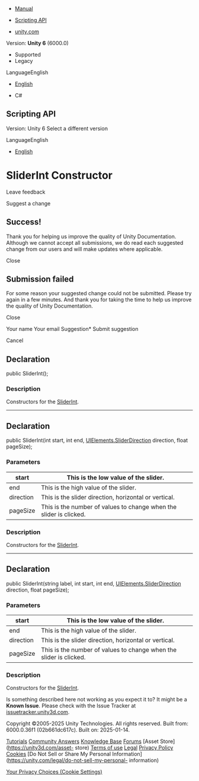 [ ]()

  * [Manual](../Manual/index.html)
  * [Scripting API](../ScriptReference/index.html)

  * [unity.com](https://unity.com/)

Version: **Unity 6** (6000.0)

  * Supported
  * Legacy

LanguageEnglish

  * [English]()

  * C#

[ ](https://docs.unity3d.com)

## Scripting API

Version: Unity 6 Select a different version

LanguageEnglish

  * [English]()

# SliderInt Constructor

Leave feedback

Suggest a change

## Success!

Thank you for helping us improve the quality of Unity Documentation. Although
we cannot accept all submissions, we do read each suggested change from our
users and will make updates where applicable.

Close

## Submission failed

For some reason your suggested change could not be submitted. Please <a>try
again</a> in a few minutes. And thank you for taking the time to help us
improve the quality of Unity Documentation.

Close

Your name Your email Suggestion* Submit suggestion

Cancel

[ ]()

## Declaration

public SliderInt();

### Description

Constructors for the [SliderInt](UIElements.SliderInt.html).

* * *

## Declaration

public SliderInt(int start, int end,
[UIElements.SliderDirection](UIElements.SliderDirection.html) direction, float
pageSize);

### Parameters

start | This is the low value of the slider.  
---|---  
end | This is the high value of the slider.  
direction | This is the slider direction, horizontal or vertical.  
pageSize | This is the number of values to change when the slider is clicked.  
  
### Description

Constructors for the [SliderInt](UIElements.SliderInt.html).

* * *

## Declaration

public SliderInt(string label, int start, int end,
[UIElements.SliderDirection](UIElements.SliderDirection.html) direction, float
pageSize);

### Parameters

start | This is the low value of the slider.  
---|---  
end | This is the high value of the slider.  
direction | This is the slider direction, horizontal or vertical.  
pageSize | This is the number of values to change when the slider is clicked.  
  
### Description

Constructors for the [SliderInt](UIElements.SliderInt.html).

Is something described here not working as you expect it to? It might be a
**Known Issue**. Please check with the Issue Tracker at
[issuetracker.unity3d.com](https://issuetracker.unity3d.com).

Copyright ©2005-2025 Unity Technologies. All rights reserved. Built from:
6000.0.36f1 (02b661dc617c). Built on: 2025-01-14.

[Tutorials](https://unity3d.com/learn) [Community
Answers](https://answers.unity3d.com) [Knowledge
Base](https://support.unity3d.com/hc/en-us)
[Forums](https://forum.unity3d.com) [Asset Store](https://unity3d.com/asset-
store) [Terms of use](https://docs.unity3d.com/Manual/TermsOfUse.html)
[Legal](https://unity.com/legal) [Privacy
Policy](https://unity.com/legal/privacy-policy)
[Cookies](https://unity.com/legal/cookie-policy) [Do Not Sell or Share My
Personal Information](https://unity.com/legal/do-not-sell-my-personal-
information)

[Your Privacy Choices (Cookie Settings)](javascript:void\(0\);)

